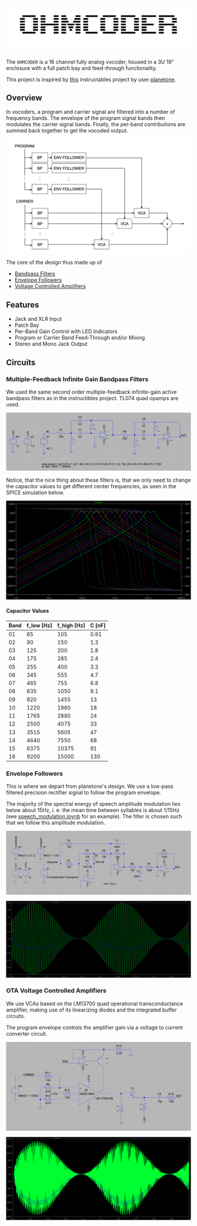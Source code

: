 # ![ohmcoder](./docs/images/logo.png)

The `OHMCODER` is a 16 channel fully analog vocoder, housed in a 3U 19"
enclosure with a full patch bay and feed-through functionality.

This project is inspired by [this](https://www.instructables.com/Build-an-analog-vocoder/) instructables project by user [planetone](https://www.instructables.com/member/planetone/).

## Overview

In vocoders, a program and carrier signal are filtered into a number of
frequency bands. The envelope of the program signal bands then modulates
the carrier signal bands. Finally, the per-band contributions are summed
back together to get the vocoded output.

![vocoders](./docs/images/vocoders.png)

The core of the design thus made up of

- [Bandpass Filters](#multiple-feedback-infinite-gain-bandpass-filters)
- [Envelope Followers](#envelope-followers)
- [Voltage Controlled Amplifiers](#ota-voltage-controlled-amplifiers)

## Features

<!-- TODO -->

- Jack and XLR Input
- Patch Bay
- Per-Band Gain Control with LED Indicators
- Program or Carrier Band Feed-Through and/or Mixing
- Stereo and Mono Jack Output

## Circuits

### Multiple-Feedback Infinite Gain Bandpass Filters

We used the same second order multiple-feedback infinite-gain active
bandpass filters as in the instructibles project. TL074 quad opamps are
used.

![bp_filter](./docs/images/bp_filter.png)

Notice, that the nice thing about these filters is, that we only need to
change the capacitor values to get different center frequencies, as seen
in the SPICE simulation below.

![bp_filter_ac](./docs/images/bp_filter_ac.png)

#### Capacitor Values

| Band | f_low [Hz] | f_high [Hz] | C [nF] |
| ---- | ---------- | ----------- | ------ |
| 01   | 65         | 105         | 0.91   |
| 02   | 90         | 150         | 1.3    |
| 03   | 125        | 200         | 1.8    |
| 04   | 175        | 285         | 2.4    |
| 05   | 255        | 400         | 3.3    |
| 06   | 345        | 555         | 4.7    |
| 07   | 465        | 755         | 6.8    |
| 08   | 635        | 1050        | 9.1    |
| 09   | 920        | 1455        | 13     |
| 10   | 1220       | 1960        | 18     |
| 11   | 1765       | 2880        | 24     |
| 12   | 2500       | 4075        | 33     |
| 13   | 3515       | 5605        | 47     |
| 14   | 4640       | 7550        | 68     |
| 15   | 6375       | 10375       | 91     |
| 16   | 9200       | 15000       | 130    |

### Envelope Followers

This is where we depart from planetone's design. We use a low-pass
filtered precision rectifier signal to follow the program envelope.

The majority of the spectral energy of speech amplitude modulation lies
below about 15Hz, i. e. the mean time between syllables is about
1/15Hz (see [speech_modulation.ipynb](./auxiliary/notebooks/speech_modulation.ipynb) for an example). The filter is chosen such that we follow this
amplitude modulation.

![env_follower](./docs/images/env_follower.png)

![env_follower_tran](./docs/images/env_follower_tran.png)

### OTA Voltage Controlled Amplifiers

We use VCAs based on the LM13700 quad operational transconductance
amplifier, making use of its linearizing diodes and the integrated
buffer circuits.

The program envelope controls the amplifier gain via a voltage to
current converter circuit.

![ota_vca](./docs/images/ota_vca.png)

![ota_vca_tran](./docs/images/ota_vca_tran.png)
